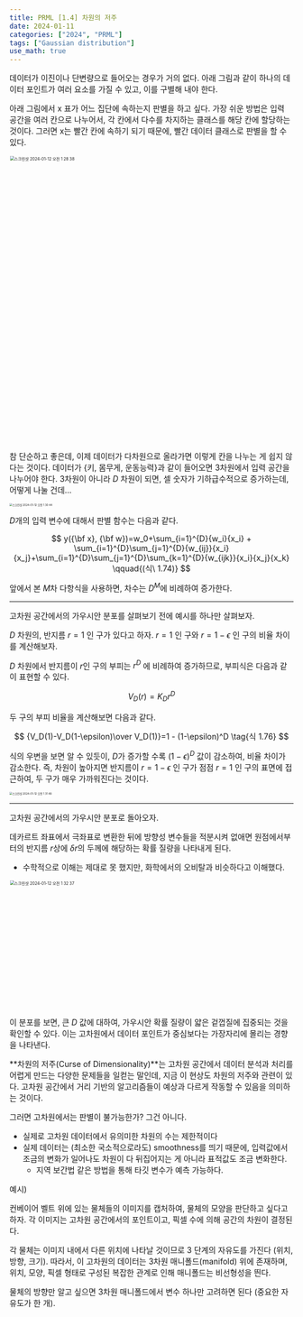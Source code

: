 ```yaml
---
title: PRML [1.4] 차원의 저주
date: 2024-01-11
categories: ["2024", "PRML"]
tags: ["Gaussian distribution"]
use_math: true
---
```



데이터가 이진이나 단변량으로 들어오는 경우가 거의 없다. 아래 그림과 같이 하나의 데이터 포인트가 여러 요소를 가질 수 있고, 이를 구별해 내야 한다.

아래 그림에서 x 표가 어느 집단에 속하는지 판별을 하고 싶다. 가장 쉬운 방법은 입력 공간을 여러 칸으로 나누어서, 각 칸에서 다수를 차지하는 클래스를 해당 칸에 할당하는 것이다. 그러면 x는 빨간 칸에 속하기 되기 때문에, 빨간 데이터 클래스로 판별을 할 수 있다.

<img width="1018" alt="스크린샷 2024-01-12 오전 1 28 38" src="https://github.com/ajinjink/ajinjink/assets/105297115/78223085-732c-4251-ac69-6e6a07f20238" style="zoom:50%;" >

참 단순하고 좋은데, 이제 데이터가 다차원으로 올라가면 이렇게 칸을 나누는 게 쉽지 않다는 것이다. 데이터가 {키, 몸무게, 운동능력}과 같이 들어오면 3차원에서 입력 공간을 나누어야 한다. 3차원이 아니라 $D$ 차원이 되면, 셀 숫자가 기하급수적으로 증가하는데, 어떻게 나눌 건데…

<img alt="스크린샷 2024-01-12 오전 1 30 44" src="https://github.com/ajinjink/ajinjink/assets/105297115/2981bf98-53f4-4f3f-ad53-f01927da2b1a" style="zoom: 33%;" >

$D$개의 입력 변수에 대해서 판별 함수는 다음과 같다.

$$ y({\bf x}, {\bf w})=w_0+\sum_{i=1}^{D}{w_i}{x_i} + \sum_{i=1}^{D}\sum_{j=1}^{D}{w_{ij}}{x_i}{x_j}+\sum_{i=1}^{D}\sum_{j=1}^{D}\sum_{k=1}^{D}{w_{ijk}}{x_i}{x_j}{x_k} \qquad{(식\ 1.74)} $$

앞에서 본 $M$차 다항식을 사용하면, 차수는 $D^M$에 비례하여 증가한다.

------

고차원 공간에서의 가우시안 분포를 살펴보기 전에 예시를 하나만 살펴보자.

$D$ 차원의, 반지름 $r = 1$ 인 구가 있다고 하자. $r = 1$ 인 구와 $r = 1 - \epsilon$ 인 구의 비율 차이를 계산해보자.

$D$ 차원에서 반지름이 $r$인 구의 부피는 $r^D$ 에 비례하여 증가하므로, 부피식은 다음과 같이 표현할 수 있다.

$$ V_D (r)=K_D r^D \tag{식 1.75} $$

두 구의 부피 비율을 계산해보면 다음과 같다.

$$ {V_D(1)-V_D(1-\epsilon)\over V_D(1)}=1 - (1-\epsilon)^D \tag{식 1.76} $$

식의 우변을 보면 알 수 있듯이, $D$가 증가할 수록 $(1-\epsilon)^D$ 값이 감소하여, 비율 차이가 감소한다. 즉, 차원이 높아지면 반지름이 $r=1-\epsilon$ 인 구가 점점 $r=1$ 인 구의 표면에 접근하여, 두 구가 매우 가까워진다는 것이다.

<img alt="스크린샷 2024-01-12 오전 1 31 48" src="https://github.com/ajinjink/ajinjink/assets/105297115/9cad8467-d24b-4695-8120-8531f0089826" style="zoom: 33%;" >

------

고차원 공간에서의 가우시안 분포로 돌아오자.

데카르트 좌표에서 극좌표로 변환한 뒤에 방향성 변수들을 적분시켜 없애면 원점에서부터의 반지름 $r$상에 $\delta r$의 두께에 해당하는 확률 질량을 나타내게 된다.

- 수학적으로 이해는 제대로 못 했지만, 화학에서의 오비탈과 비슷하다고 이해했다.

<img width="454" alt="스크린샷 2024-01-12 오전 1 32 37" src="https://github.com/ajinjink/ajinjink/assets/105297115/85eaea7d-4644-40d6-87c2-328681977874" style="zoom:50%;" >

이 분포를 보면, 큰 $D$ 값에 대하여, 가우시안 확률 질량이 얇은 겉껍질에 집중되는 것을 확인할 수 있다. 이는 고차원에서 데이터 포인트가 중심보다는 가장자리에 몰리는 경향을 나타낸다.

**차원의 저주(Curse of Dimensionality)**는 고차원 공간에서 데이터 분석과 처리를 어렵게 만드는 다양한 문제들을 일컫는 말인데, 지금 이 현상도 차원의 저주와 관련이 있다. 고차원 공간에서 거리 기반의 알고리즘들이 예상과 다르게 작동할 수 있음을 의미하는 것이다.

그러면 고차원에서는 판별이 불가능한가? 그건 아니다.

- 실제로 고차원 데이터에서 유의미한 차원의 수는 제한적이다
- 실제 데이터는 (최소한 국소적으로라도) smoothness를 띄기 때문에, 입력값에서 조금의 변화가 일어나도 차원이 다 뒤집어지는 게 아니라 표적값도 조금 변화한다.
  - 지역 보간법 같은 방법을 통해 타깃 변수가 예측 가능하다.

예시)

컨베이어 벨트 위에 있는 물체들의 이미지를 캡처하여, 물체의 모양을 판단하고 싶다고 하자. 각 이미지는 고차원 공간에서의 포인트이고, 픽셀 수에 의해 공간의 차원이 결정된다.

각 물체는 이미지 내에서 다른 위치에 나타날 것이므로 3 단계의 자유도를 가진다 (위치, 방향, 크기). 따라서, 이 고차원의 데이터는 3차원 매니폴드(manifold) 위에 존재하며, 위치, 모양, 픽셀 형태로 구성된 복잡한 관계로 인해 매니폴드는 비선형성을 띈다.

물체의 방향만 알고 싶으면 3차원 매니폴드에서 변수 하나만 고려하면 된다 (중요한 자유도가 한 개).